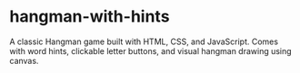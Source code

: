 # hangman-with-hints
A classic Hangman game built with HTML, CSS, and JavaScript. Comes with word hints, clickable letter buttons, and visual hangman drawing using canvas.

